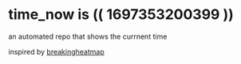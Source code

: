 # time_now is (( 1697353200399 ))

an automated repo that shows the currnent time

inspired by [breakingheatmap](https://github.com/breakingheatmap/breakingheatmap)